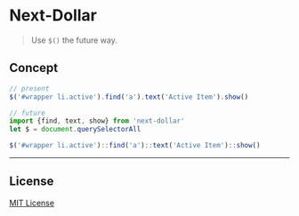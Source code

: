 # Next-Dollar

> Use `$()` the future way.

## Concept

```js
// present
$('#wrapper li.active').find('a').text('Active Item').show()
```

```js
// future
import {find, text, show} from 'next-dollar'
let $ = document.querySelectorAll

$('#wrapper li.active')::find('a')::text('Active Item')::show()
```

***

## License

[MIT License](http://www.opensource.org/licenses/mit-license.php)
